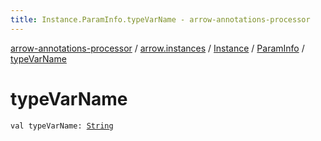 ```yaml
---
title: Instance.ParamInfo.typeVarName - arrow-annotations-processor
---
```


[arrow-annotations-processor](../../../index.html) / [arrow.instances](../../index.html) / [Instance](../index.html) / [ParamInfo](index.html) / [typeVarName](./type-var-name.html)

# typeVarName

`val typeVarName: `[`String`](https://kotlinlang.org/api/latest/jvm/stdlib/kotlin/-string/index.html)